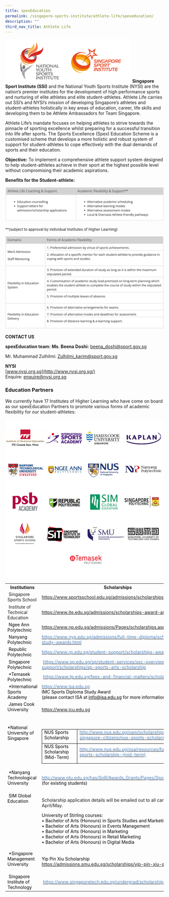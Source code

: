 ```yaml
---
title: spexEducation
permalink: /singapore-sports-institute/athlete-life/spexeducation/
description: ""
third_nav_title: Athlete Life
---
```

![](/images/What%20We%20Do/Singapore%20Sports%20Institute/Athlete%20Life/SpexEducation/spexEducation-15-Apr.png)
**Singapore Sport Institute (SSI)** and the National Youth Sports Institute (NYSI) are the nation’s premier institutes for the development of high performance sports and nurturing of elite athletes and elite student-athletes. Athlete Life carries out SSI’s and NYSI’s mission of developing Singapore’s athletes and student-athletes holistically in key areas of education, career, life skills and developing them to be Athlete Ambassadors for Team Singapore. 

Athlete Life’s mandate focuses on helping athletes to strive towards the pinnacle of sporting excellence whilst preparing for a successful transition into life after sports. The Sports Excellence (Spex) Education Scheme is a customised scheme that develops a more holistic and robust system of support for student-athletes to cope effectively with the dual demands of sports and their education. 

**Objective:**
To implement a comprehensive athlete support system designed to help student-athletes achieve in their sport at the highest possible level without compromising their academic aspirations.

**Benefits for the Student-athlete:**

![](/images/What%20We%20Do/Singapore%20Sports%20Institute/Athlete%20Life/SpexEducation/table1.png)

<small>\*\*(subject to approval by individual Institutes of Higher Learning)</small>

![](/images/What%20We%20Do/Singapore%20Sports%20Institute/Athlete%20Life/SpexEducation/table2.png)

**CONTACT US**

**spexEducation team:**
**Ms. Beena Doshi:** [beena_doshi@sport.gov.sg](mailto:beena_doshi@sport.gov.sg)  
  
Mr. Muhammad Zulhilmi: [Zulhilmi_karim@sport.gov.sg](mailto:Zulhilmi_karim@sport.gov.sg)

**NYSI**  
[www.nysi.org.sg](http://www.nysi.org.sg/)  
Enquire: [enquire@nysi.org.sg](mailto:enquire@nysi.org.sg)

### **Education Partners**

We currently have 17 Institutes of Higher Learning who have come on board as our spexEducation Partners to promote various forms of academic flexibility for our student-athletes:

![](/images/What%20We%20Do/Singapore%20Sports%20Institute/Athlete%20Life/SpexEducation/IHL_logo_collage_2022.jpeg)

<table class="spexEduTbl">
    <tbody>
        <tr>
            <th style="width: 40%;">
            Institutions</th>
            <th style="width: 50%;">Scholarships</th>
        </tr>
        <tr>
            <td style="width: 40%;">&nbsp;Singapore Sports School</td>
            <td style="width: 50%;"><a href="https://www.sportsschool.edu.sg/admission/scholarship" data-saferedirecturl="https://www.google.com/url?q=https://www.sportsschool.edu.sg/academics/overview&amp;source=gmail&amp;ust=1647409952239000&amp;usg=AOvVaw39IboC1Y_8bYjNZCFfwMB_" style="color: #1155cc;"></a><a href="https://www.sportsschool.edu.sg/admissions/scholarships">https://www.sportsschool.edu.sg/admissions/scholarships</a></td>
        </tr>
        <tr>
            <td valign="top">&nbsp;Institute of Technical Education
            </td>
            <td>
            <a rel="noopener noreferrer" href="https://www.ite.edu.sg/admissions/scholarships-award-and-bursaries" target="_blank">https://www.ite.edu.sg/admissions/scholarships-award-and-bursaries  </a></td>
        </tr>
        <tr>
            <td valign="top"><span id="docs-internal-guid-971cb332-7fff-3194-200e-91d60a0275bd" style="color: #000000;">&nbsp;Ngee Ann Polytechnic</span></td>
            <td><span id="docs-internal-guid-63fc1ef1-7fff-a4f8-8f8f-b1cb1bc1fde0" style="color: #4bacc6;"><a href="https://www.np.edu.sg/admissions/Pages/scholarships.aspx">https://www.np.edu.sg/admissions/Pages/scholarships.aspx#</a>&nbsp;</span></td>
        </tr>
        <tr>
            <td valign="top"><span id="docs-internal-guid-e639fd93-7fff-cf8c-7a0f-8c9c6a881f45" style="color: #000000;">&nbsp;Nanyang Polytechnic</span></td>
            <td><span id="docs-internal-guid-8001d32a-7fff-412d-9cd7-0a66f09c7654"><a href="https://www.nyp.edu.sg/admissions/full-time-diploma/scholarships-study-awards.html"><span style="color: #4f81bd;">https://www.nyp.edu.sg/admissions/full-time-diploma/scholarships-study-awards.html</span></a></span></td>
        </tr>
        <tr>
            <td valign="top"><span id="docs-internal-guid-86c8ed26-7fff-eeb9-aa34-d04f7e80815a" style="color: #000000;">&nbsp;Republic Polytechnic</span></td>
            <td><span id="docs-internal-guid-4eb2a06d-7fff-62b8-82da-c0d17c7c2ea6"><a href="https://www.rp.edu.sg/student-support/scholarships-awards"><span style="color: #4f81bd;">https://www.rp.edu.sg/student-support/scholarships-awards</span></a></span></td>
        </tr>
        <tr>
            <td valign="top">&nbsp;<span id="docs-internal-guid-1271c191-7fff-005c-9abd-6d655a60d9ed" style="color: #000000;">Singapore Polytechnic</span></td>
            <td>&nbsp;<span id="docs-internal-guid-501e44cc-7fff-7b20-5909-eaf8886eda72"><a href="https://www.sp.edu.sg/sp/student-services/ssc-overview/student-support/scholarships/sp-sports-arts-scholarship"><span style="color: #4f81bd;">https://www.sp.edu.sg/sp/student-services/ssc-overview/student-support/scholarships/sp-sports-arts-scholarship</span></a></span></td>
        </tr>
        <tr>
            <td valign="top">&nbsp;<span id="docs-internal-guid-da2601f1-7fff-426b-4c90-dc82490064af" style="color: #000000;">*Temasek Polytechnic</span></td>
            <td>&nbsp;<span id="docs-internal-guid-e32c7a7e-7fff-a4b0-eb93-bfa5358216f4"><a href="https://www.tp.edu.sg/fees-and-financial-matters/scholarships"><span style="color: #4f81bd;">https://www.tp.edu.sg/fees-and-financial-matters/scholarships</span></a></span></td>
        </tr>
        <tr>
            <td valign="top">&nbsp;<span id="docs-internal-guid-9cb193ad-7fff-6191-cbd8-ae8802477c3a" style="color: #000000;">*International Sports Academy</span></td>
            <td><a href="https://www.isa.edu.sg"><span style="color: #4f81bd;">https://www.isa.edu.sg</span></a><br>
            <p dir="ltr" style="margin-top: 0pt; margin-bottom: 0pt;"><span style="color: #000000;">IMC Sports Diploma Study Award&nbsp;</span></p>
            <span id="docs-internal-guid-27d0ed31-7fff-c19f-ba07-455138bdab31"><span style="color: #000000;">(please contact ISA at </span><a href="mailto:info@isa.edu.sg"><span style="color: #000000;">info@isa.edu.sg</span></a><span style="color: #000000;"> for more information)</span></span></td>
        </tr>
        <tr>
            <td valign="top">&nbsp;<span id="docs-internal-guid-8fbcbf65-7fff-7526-42a4-32d0807390e6" style="color: #000000;">James Cook University</span></td>
            <td>&nbsp;<span id="docs-internal-guid-0c2a830a-7fff-61dc-7a94-db65e39e1c88"></span>
            <p dir="ltr" style="margin-top: 0pt; margin-bottom: 0pt;"><span style="color: #000000;"><a href="https://www.jcu.edu.sg">https://www.jcu.edu.sg</a></span></p>
            <div>&nbsp;</div>
            </td>
        </tr>
        <tr>
            <td valign="top">&nbsp;<span id="docs-internal-guid-4e9710b9-7fff-8d77-e951-3a125d0ac63a"></span>
            <p dir="ltr" style="margin-top: 0pt; margin-bottom: 0pt;"><span style="color: #000000;">*National University of Singapore</span></p>
            <div><span style="color: #000000;"><br>
            </span></div>
            </td>
            <td>&nbsp;<span id="docs-internal-guid-98166954-7fff-84f5-aab5-7ceb25a10edb"><br>
            </span>
            <div dir="ltr" style="margin-left: 0pt; text-align: left;">
            <table style="border: none;">
                <colgroup><col width="112"><col width="332"></colgroup>
                <tbody>
                    <tr style="height: 0pt;">
                        <td style="border:0.5pt solid #000000;padding: 0pt 5.4pt;    text-align: left;">
                        <p dir="ltr" style="margin-top: 0pt; margin-bottom: 8pt;"><span style="color: #000000;">NUS Sports Scholarship</span></p>
                        </td>
                        <td style="border:0.5pt solid #000000;padding: 0pt 5.4pt;    text-align: left;">
                        <p dir="ltr" style="margin-top: 0pt; margin-bottom: 8pt;"><a href="http://www.nus.edu.sg/oam/scholarships/freshmen-singapore-citizens/nus-sports-scholarship"><span style="color: #4f81bd;">http://www.nus.edu.sg/oam/scholarships/freshmen-singapore-citizens/nus-sports-scholarship</span></a></p>
                        </td>
                    </tr>
                    <tr style="height: 0pt;">
                        <td style="border:0.5pt solid #000000;padding: 0pt 5.4pt;    text-align: left;">
                        <p dir="ltr" style="margin-top: 0pt; margin-bottom: 8pt;"><span style="color: #000000;">NUS Sports Scholarship (Mid-Term)</span></p>
                        </td>
                        <td style="border:0.5pt solid #000000;padding: 0pt 5.4pt;    text-align: left;">
                        <p dir="ltr" style="margin-top: 0pt; margin-bottom: 8pt;"><a href="http://www.nus.edu.sg/osa/resources/funding/nus-sports-scholarship-(mid-term)"><span style="color: #4f81bd;">http://www.nus.edu.sg/osa/resources/funding/nus-sports-scholarship-(mid-term)</span></a></p>
                        </td>
                    </tr>
                </tbody>
            </table>
            </div>
            </td>
        </tr>
        <tr>
            <td valign="top">&nbsp;<span id="docs-internal-guid-4f1a1b76-7fff-ae87-a968-199c0c87f45e" style="color: #000000;">*Nanyang Technological University</span></td>
            <td>&nbsp;<span id="docs-internal-guid-c044f898-7fff-a998-5e90-b58b7ede16e4"></span>
            <p dir="ltr" style="margin-top: 0pt; margin-bottom: 0pt;"><a href="http://www.ntu.edu.sg/has/SnR/Awards_Grants/Pages/SportsGrants.aspx"><span style="color: #4f81bd;">http://www.ntu.edu.sg/has/SnR/Awards_Grants/Pages/SportsGrants.aspx</span></a></p>
            <p dir="ltr" style="margin-top: 0pt; margin-bottom: 0pt;"><span style="color: #000000;">(for existing students)</span></p>
            <div><span style="color: #000000;"><br>
            </span></div>
            </td>
        </tr>
        <tr>
            <td valign="top">&nbsp;<span id="docs-internal-guid-fd2b9440-7fff-d6d5-08b1-ad5c953336d5" style="color: #000000;">SIM Global Education </span></td>
            <td>
            <p>Scholarship application details will be emailed out to all carded athlete in April/May.</p>
            <p>
            </p>
            <p dir="ltr" style="margin-top: 0pt; margin-bottom: 0pt;"><span style="color: #000000;">University of Stirling courses:<br>
            • Bachelor of Arts (Honours) in Sports Studies and Marketing<br>
            • Bachelor of Arts (Honours) in Events Management<br>
            • Bachelor of Arts (Honours) in Marketing<br>
            • Bachelor of Arts (Honours) in Retail Marketing<br>
            • Bachelor of Arts (Honours) in Digital Media</span></p>
            <p dir="ltr" style="color: #000000; list-style-type: disc;">
            </p>
            </td>
        </tr>
        <tr>
            <td valign="top">&nbsp;<span id="docs-internal-guid-b65cbe52-7fff-f5f2-c13d-051a234b5679" style="color: #000000;">*Singapore Management University</span></td>
            <td>&nbsp;<span id="docs-internal-guid-85ffc7c4-7fff-e84f-dee8-f94d33d074c8"></span>
            <p dir="ltr" style="margin-top: 0pt; margin-bottom: 0pt;"><span style="color: #000000;">Yip Pin Xiu Scholarship &nbsp;&nbsp;&nbsp;&nbsp;&nbsp;&nbsp;&nbsp;&nbsp;&nbsp;&nbsp;&nbsp;&nbsp;&nbsp;&nbsp; &nbsp;&nbsp;&nbsp;&nbsp;&nbsp;&nbsp;&nbsp;&nbsp;</span></p>
            <p dir="ltr" style="margin-top: 0pt; margin-bottom: 0pt;"><span style="color: #4f81bd;"><a href="https://admissions.smu.edu.sg/scholarships/yip-pin-xiu-scholarship">https://admissions.smu.edu.sg/scholarships/yip-pin-xiu-scholarship</a></span></p>
            <div>&nbsp;</div>
            </td>
        </tr>
        <tr>
            <td valign="top">&nbsp;<span id="docs-internal-guid-653918a0-7fff-12a9-82f6-3f27fcbf5406" style="color: #000000;">Singapore Institute of Technology</span></td>
            <td>&nbsp;<span id="docs-internal-guid-e3926779-7fff-fc59-3439-c3cfda9557d5"><a href="https://www.singaporetech.edu.sg/undergrad/scholarships"><span style="color: #4f81bd;">https://www.singaporetech.edu.sg/undergrad/scholarships</span></a></span></td>
        </tr>
    </tbody>
</table>